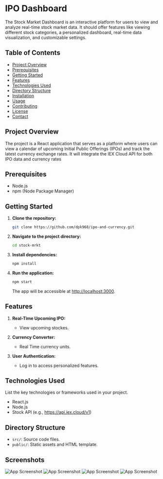 # IPO Dashboard

The Stock Market Dashboard is an interactive platform for users to view and analyze real-time stock market data. It should offer features like viewing different stock categories, a personalized dashboard, real-time data visualization, and customizable settings.


## Table of Contents

- [Project Overview](#project-overview)
- [Prerequisites](#prerequisites)
- [Getting Started](#getting-started)
- [Features](#features)
- [Technologies Used](#technologies-used)
- [Directory Structure](#directory-structure)
- [Installation](#installation)
- [Usage](#usage)
- [Contributing](#contributing)
- [License](#license)
- [Contact](#contact)

## Project Overview

The project is a React application that serves as a platform where users can view a calendar of upcoming Initial Public Offerings (IPOs) and track the latest currency exchange rates. It will integrate the IEX Cloud API for both IPO data and currency rates


## Prerequisites

- Node.js
- npm (Node Package Manager)

## Getting Started

1. **Clone the repository:**

    ```bash
    git clone https://github.com/dpk968/ipo-and-currency.git
    ```

2. **Navigate to the project directory:**

    ```bash
    cd stock-mrkt
    ```

3. **Install dependencies:**

    ```bash
    npm install
    ```

4. **Run the application:**

    ```bash
    npm start
    ```

    The app will be accessible at [http://localhost:3000](http://localhost:3000).

## Features

1. **Real-Time Upcoming IPO:**
   - View upcoming stockes.

2. **Currency Converter:**
   - Real Time currency units.

3. **User Authentication:**
   - Log in to access personalized features.

## Technologies Used

List the key technologies or frameworks used in your project.
- React.js
- Node.js
- Stock API (e.g., https://api.iex.cloud/v1)

## Directory Structure

- `src/`: Source code files.
- `public/`: Static assets and HTML template.



## Screenshots

![App Screenshot](https://github.com/dpk968/ipo-and-currency/blob/master/stockMarketApp/screenshots/Screenshot_2024-01-07-03-07-21-47_109088c9951399c8c540b86cb831c394.jpg)
![App Screenshot](https://github.com/dpk968/ipo-and-currency/blob/master/stockMarketApp/screenshots/Screenshot_2024-01-07-12-41-17-18_109088c9951399c8c540b86cb831c394.jpg)
![App Screenshot](https://github.com/dpk968/ipo-and-currency/blob/master/stockMarketApp/screenshots/Screenshot_2024-01-07-13-19-10-21_109088c9951399c8c540b86cb831c394.jpg)
![App Screenshot](https://github.com/dpk968/ipo-and-currency/blob/master/stockMarketApp/screenshots/Screenshot_2024-01-07-13-19-13-43_109088c9951399c8c540b86cb831c394.jpg)
